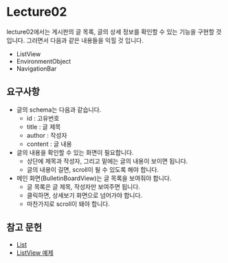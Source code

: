 # Lecture02

lecture02에서는 게시판의 글 목록, 글의 상세 정보를 확인할 수 있는 기능을 구현할 것 입니다. 그러면서 다음과 같은 내용들을 익힐 것 입니다.

- ListView
- EnvironmentObject
- NavigationBar

## 요구사항

- 글의 schema는 다음과 같습니다.
  - id : 고유번호
  - title : 글 제목
  - author : 작성자
  - content : 글 내용
- 글의 내용을 확인할 수 있는 화면이 필요합니다.
  - 상단에 제목과 작성자, 그리고 밑에는 글의 내용이 보이면 됩니다.
  - 글의 내용이 길면, scroll이 될 수 있도록 해야 합니다.
- 메인 화면(BulletinBoardView)는 글 목록을 보여줘야 합니다.
  - 글 목록은 글 제목, 작성자만 보여주면 됩니다.
  - 클릭하면, 상세보기 화면으로 넘어가야 합니다.
  - 마찬가지로 scroll이 돼야 합니다.



## 참고 문헌

- [List](https://developer.apple.com/documentation/swiftui/list)
- [ListView 예제](https://developer.apple.com/tutorials/swiftui/building-lists-and-navigation)

